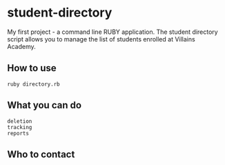 # student-directory
My first project - a command line RUBY application.
The student directory script allows you to manage the list of students enrolled at Villains Academy.

## How to use ##

```shell
ruby directory.rb
```
## What you can do ##

```enrollment
deletion
tracking
reports
```

## Who to contact ##

